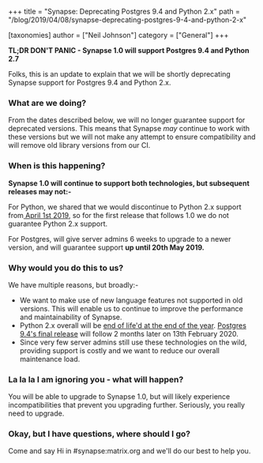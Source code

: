 +++
title = "Synapse: Deprecating Postgres 9.4 and Python 2.x"
path = "/blog/2019/04/08/synapse-deprecating-postgres-9-4-and-python-2-x"

[taxonomies]
author = ["Neil Johnson"]
category = ["General"]
+++

<strong>TL;DR DON'T PANIC - Synapse 1.0 will support Postgres 9.4 and Python 2.7</strong>

Folks, this is an update to explain that we will be shortly deprecating Synapse support for Postgres 9.4 and Python 2.x.

### What are we doing?

From the dates described below, we will no longer guarantee support for deprecated versions. This means that Synapse <em>may </em>continue to work with these versions but we will not make any attempt to ensure compatibility and will remove old library versions from our CI.

### When is this happening?

<strong>Synapse 1.0 will continue to support both technologies, but subsequent releases may not:-</strong>

For Python, we shared that we would discontinue to Python 2.x support from<a href="/blog/2018/12/21/porting-synapse-to-python-3/"> April 1st 2019</a>, so for the first release that follows 1.0 we do not guarantee Python 2.x support.

For Postgres, will give server admins 6 weeks to upgrade to a newer version, and will guarantee support <strong>up until 20th May 2019.</strong>

### Why would you do this to us?

We have multiple reasons, but broadly:-
<ul>
 	<li>We want to make use of new language features not supported in old versions. This will enable us to continue to improve the performance and maintainability of Synapse.</li>
 	<li>Python 2.x overall will be <a href="https://pythonclock.org/">end of life'd at the end of the year</a>. <a href="https://www.postgresql.org/support/versioning/">Postgres 9.4's final release</a> will follow 2 months later on 13th February 2020.</li>
 	<li>Since very few server admins still use these technologies on the wild, providing support is costly and we want to reduce our overall maintenance load.</li>
</ul>

### La la la I am ignoring you - what will happen?

You will be able to upgrade to Synapse 1.0, but will likely experience incompatibilities that prevent you upgrading further. Seriously, you really need to upgrade.

### Okay, but I have questions, where should I go?

Come and say Hi in #synapse:matrix.org and we'll do our best to help you.

